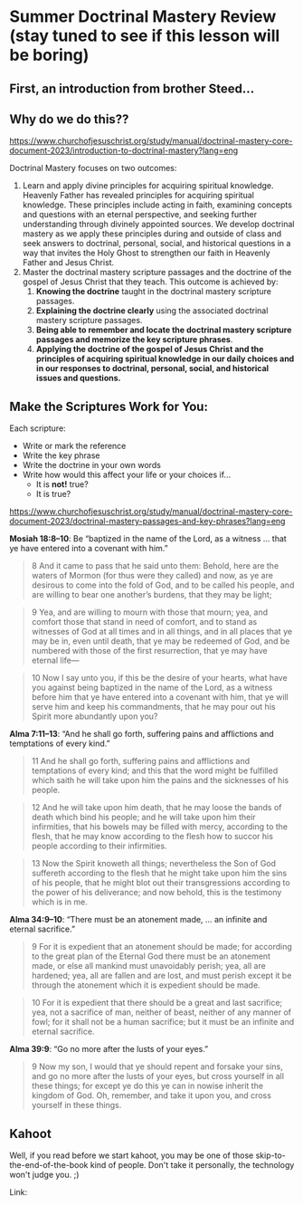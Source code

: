 # Summer Doctrinal Mastery Review (stay tuned to see if this lesson will be boring)

## First, an introduction from brother Steed...

## Why do we do this??

https://www.churchofjesuschrist.org/study/manual/doctrinal-mastery-core-document-2023/introduction-to-doctrinal-mastery?lang=eng

Doctrinal Mastery focuses on two outcomes:

1. Learn and apply divine principles for acquiring spiritual knowledge. Heavenly Father has revealed principles for acquiring spiritual knowledge. These principles include acting in faith, examining concepts and questions with an eternal perspective, and seeking further understanding through divinely appointed sources. We develop doctrinal mastery as we apply these principles during and outside of class and seek answers to doctrinal, personal, social, and historical questions in a way that invites the Holy Ghost to strengthen our faith in Heavenly Father and Jesus Christ.
2. Master the doctrinal mastery scripture passages and the doctrine of the gospel of Jesus Christ that they teach. This outcome is achieved by:
   1. **Knowing the doctrine** taught in the doctrinal mastery scripture passages.
   2. **Explaining the doctrine clearly** using the associated doctrinal mastery scripture passages.
   3. **Being able to remember and locate the doctrinal mastery scripture passages and memorize the key scripture phrases**.
   4. **Applying the doctrine of the gospel of Jesus Christ and the principles of acquiring spiritual knowledge in our daily choices and in our responses to doctrinal, personal, social, and historical issues and questions.**


## Make the Scriptures Work for You:

Each scripture: 
- Write or mark the reference
- Write the key phrase
- Write the doctrine in your own words
- Write how would this affect your life or your choices if...
   - It is **not!** true?
   - It is true?

https://www.churchofjesuschrist.org/study/manual/doctrinal-mastery-core-document-2023/doctrinal-mastery-passages-and-key-phrases?lang=eng

**Mosiah 18:8–10**: Be “baptized in the name of the Lord, as a witness … that ye have entered into a covenant with him.”

> 8 And it came to pass that he said unto them: Behold, here are the waters of Mormon (for thus were they called) and now, as ye are desirous to come into the fold of God, and to be called his people, and are willing to bear one another’s burdens, that they may be light;

> 9 Yea, and are willing to mourn with those that mourn; yea, and comfort those that stand in need of comfort, and to stand as witnesses of God at all times and in all things, and in all places that ye may be in, even until death, that ye may be redeemed of God, and be numbered with those of the first resurrection, that ye may have eternal life—

> 10 Now I say unto you, if this be the desire of your hearts, what have you against being baptized in the name of the Lord, as a witness before him that ye have entered into a covenant with him, that ye will serve him and keep his commandments, that he may pour out his Spirit more abundantly upon you?

**Alma 7:11–13**: “And he shall go forth, suffering pains and afflictions and temptations of every kind.”

> 11 And he shall go forth, suffering pains and afflictions and temptations of every kind; and this that the word might be fulfilled which saith he will take upon him the pains and the sicknesses of his people.

> 12 And he will take upon him death, that he may loose the bands of death which bind his people; and he will take upon him their infirmities, that his bowels may be filled with mercy, according to the flesh, that he may know according to the flesh how to succor his people according to their infirmities.

> 13 Now the Spirit knoweth all things; nevertheless the Son of God suffereth according to the flesh that he might take upon him the sins of his people, that he might blot out their transgressions according to the power of his deliverance; and now behold, this is the testimony which is in me.

**Alma 34:9–10**: “There must be an atonement made, … an infinite and eternal sacrifice.”

> 9 For it is expedient that an atonement should be made; for according to the great plan of the Eternal God there must be an atonement made, or else all mankind must unavoidably perish; yea, all are hardened; yea, all are fallen and are lost, and must perish except it be through the atonement which it is expedient should be made.

> 10 For it is expedient that there should be a great and last sacrifice; yea, not a sacrifice of man, neither of beast, neither of any manner of fowl; for it shall not be a human sacrifice; but it must be an infinite and eternal sacrifice.

**Alma 39:9**: “Go no more after the lusts of your eyes.”

> 9 Now my son, I would that ye should repent and forsake your sins, and go no more after the lusts of your eyes, but cross yourself in all these things; for except ye do this ye can in nowise inherit the kingdom of God. Oh, remember, and take it upon you, and cross yourself in these things.




## Kahoot 

Well, if you read before we start kahoot, you may be one of those skip-to-the-end-of-the-book kind of people. Don't take it personally, the technology won't judge you. ;)

Link: 
